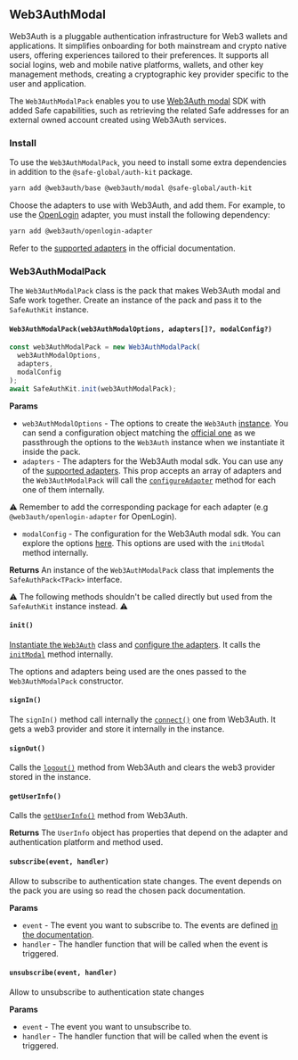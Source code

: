 ## Web3AuthModal

Web3Auth is a pluggable authentication infrastructure for Web3 wallets and applications. It simplifies onboarding for both mainstream and crypto native users, offering experiences tailored to their preferences. It supports all social logins, web and mobile native platforms, wallets, and other key management methods, creating a cryptographic key provider specific to the user and application.

The `Web3AuthModalPack` enables you to use [Web3Auth modal](https://web3auth.io/docs/sdk/web/modal/) SDK with added Safe capabilities, such as retrieving the related Safe addresses for an external owned account created using Web3Auth services.

### Install

To use the `Web3AuthModalPack`, you need to install some extra dependencies in addition to the `@safe-global/auth-kit` package.

```bash
yarn add @web3auth/base @web3auth/modal @safe-global/auth-kit
```

Choose the adapters to use with Web3Auth, and add them. For example, to use the [OpenLogin](https://docs.openlogin.com/) adapter, you must install the following dependency:

```bash
yarn add @web3auth/openlogin-adapter
```

Refer to the [supported adapters](https://web3auth.io/docs/sdk/web/adapters/) in the official documentation.

### Web3AuthModalPack

The `Web3AuthModalPack` class is the pack that makes Web3Auth modal and Safe work together. Create an instance of the pack and pass it to the `SafeAuthKit` instance.

#### `Web3AuthModalPack(web3AuthModalOptions, adapters[]?, modalConfig?)`

```typescript
const web3AuthModalPack = new Web3AuthModalPack(
  web3AuthModalOptions,
  adapters,
  modalConfig
);
await SafeAuthKit.init(web3AuthModalPack);
```

**Params**

- `web3AuthModalOptions` - The options to create the `Web3Auth` [instance](https://web3auth.io/docs/sdk/web/modal/initialize#instantiating-web3auth). You can send a configuration object matching the [official one](https://web3auth.io/docs/sdk/web/modal/initialize#web3authoptions) as we passthrough the options to the `Web3Auth` instance when we instantiate it inside the pack.
- `adapters` - The adapters for the Web3Auth modal sdk. You can use any of the [supported adapters](https://web3auth.io/docs/sdk/web/adapters/). This prop accepts an array of adapters and the `Web3AuthModalPack` will call the [`configureAdapter`](https://web3auth.io/docs/sdk/web/no-modal/initialize#configureadapteradapter) method for each one of them internally.

⚠️ Remember to add the corresponding package for each adapter (e.g `@web3auth/openlogin-adapter` for OpenLogin).

- `modalConfig` - The configuration for the Web3Auth modal sdk. You can explore the options [here](https://web3auth.io/docs/sdk/web/modal/whitelabel#initmodal). This options are used with the `initModal` method internally.

**Returns**
An instance of the `Web3AuthModalPack` class that implements the `SafeAuthPack<TPack>` interface.

⚠️ The following methods shouldn't be called directly but used from the `SafeAuthKit` instance instead. ⚠️

#### `init()`

[Instantiate the `Web3Auth`](https://web3auth.io/docs/quick-start?product=Plug+and+Play&sdk=Plug+and+Play+Web+Modal+SDK&platform=React#3-initialize-web3auth-for-your-preferred-blockchain) class and [configure the adapters](https://web3auth.io/docs/sdk/web/no-modal/initialize#configureadapteradapter). It calls the [`initModal`](https://web3auth.io/docs/sdk/web/modal/whitelabel#initmodal) method internally.

The options and adapters being used are the ones passed to the `Web3AuthModalPack` constructor.

#### `signIn()`

The `signIn()` method call internally the [`connect()`](https://web3auth.io/docs/sdk/web/modal/usage#connect) one from Web3Auth. It gets a web3 provider and store it internally in the instance.

#### `signOut()`

Calls the [`logout()`](https://web3auth.io/docs/sdk/web/modal/usage#web3authlogout) method from Web3Auth and clears the web3 provider stored in the instance.

#### `getUserInfo()`

Calls the [`getUserInfo()`](https://web3auth.io/docs/sdk/web/modal/usage#getuserinfo) method from Web3Auth.

**Returns**
The `UserInfo` object has properties that depend on the adapter and authentication platform and method used.

#### `subscribe(event, handler)`

Allow to subscribe to authentication state changes. The event depends on the pack you are using so read the chosen pack documentation.

**Params**

- `event` - The event you want to subscribe to. The events are defined [in the documentation](https://web3auth.io/docs/sdk/web/no-modal/initialize#subscribing-the-lifecycle-events).
- `handler` - The handler function that will be called when the event is triggered.

#### `unsubscribe(event, handler)`

Allow to unsubscribe to authentication state changes

**Params**

- `event` - The event you want to unsubscribe to.
- `handler` - The handler function that will be called when the event is triggered.

